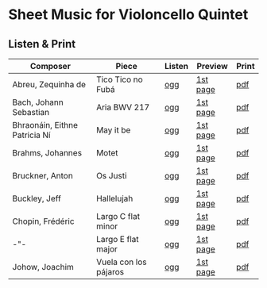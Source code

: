 # Sheet Music for Violoncello Quintet

## Listen & Print

Composer | Piece | Listen | Preview | Print
-------- | ----- | ------ | ------- | -----
Abreu, Zequinha de | Tico Tico no Fubá | [ogg](http://cellist.bplaced.net/ogg/Abreu,%20Zequinha%20de/abreu_tico_tico.ogg) | [1st page](https://raw.githubusercontent.com/cellist/Lilypond-Sheet-Music/master/Vlc%2C%20Vlc%2C%20Vlc%2C%20Vlc%2C%20Vlc/Abreu%2C%20Zequinha%20de/Tico%20Tico/preview.png) | [pdf](https://github.com/cellist/Lilypond-Sheet-Music/raw/master/Vlc%2C%20Vlc%2C%20Vlc%2C%20Vlc%2C%20Vlc/Abreu%2C%20Zequinha%20de/Tico%20Tico/abreu_tico_tico.pdf)
Bach, Johann Sebastian | Aria BWV 217 | [ogg](http://cellist.bplaced.net/ogg/Bach,%20Johann%20Sebastian/bach_gedenke_herr_wie_es_uns_gehet.ogg) | [1st page](https://raw.githubusercontent.com/cellist/Lilypond-Sheet-Music/master/Vlc%2C%20Vlc%2C%20Vlc%2C%20Vlc%2C%20Vlc/Bach%2C%20Johann%20Sebastian/Gedenke%20Herr%20wie%20es%20uns%20gehet/preview.png) | [pdf](https://github.com/cellist/Lilypond-Sheet-Music/raw/master/Vlc%2C%20Vlc%2C%20Vlc%2C%20Vlc%2C%20Vlc/Bach%2C%20Johann%20Sebastian/Gedenke%20Herr%20wie%20es%20uns%20gehet/bach_gedenke_herr_wie_es_uns_gehet.pdf)
Bhraonáin, Eithne Patricia Ní | May it be | [ogg](http://cellist.bplaced.net/ogg/Bhraon%c3%a1in,%20Eithne%20Patricia%20N%c3%ad/enya_may_it_be.ogg) | [1st page](https://github.com/cellist/Lilypond-Sheet-Music/raw/master/Vlc%2C%20Vlc%2C%20Vlc%2C%20Vlc%2C%20Vlc/Bhraon%C3%A1in%2C%20Eithne%20Patricia%20N%C3%AD/May%20it%20be/g-moll/preview.png) | [pdf](https://github.com/cellist/Lilypond-Sheet-Music/raw/master/Vlc%2C%20Vlc%2C%20Vlc%2C%20Vlc%2C%20Vlc/Bhraon%C3%A1in%2C%20Eithne%20Patricia%20N%C3%AD/May%20it%20be/g-moll/enya_may_it_be.pdf)
Brahms, Johannes | Motet | [ogg](http://cellist.bplaced.net/ogg/Brahms,%20Johannes/brahms_motette.ogg) | [1st page](https://raw.githubusercontent.com/cellist/Lilypond-Sheet-Music/master/Vlc%2C%20Vlc%2C%20Vlc%2C%20Vlc%2C%20Vlc/Brahms%2C%20Johannes/Motette/preview.png) | [pdf](https://github.com/cellist/Lilypond-Sheet-Music/raw/master/Vlc%2C%20Vlc%2C%20Vlc%2C%20Vlc%2C%20Vlc/Brahms%2C%20Johannes/Motette/brahms_motette.pdf)
Bruckner, Anton | Os Justi | [ogg](http://cellist.bplaced.net/ogg/Bruckner,%20Anton/bruckner_os_justi.ogg) | [1st page](https://raw.githubusercontent.com/cellist/Lilypond-Sheet-Music/master/Vlc%2C%20Vlc%2C%20Vlc%2C%20Vlc%2C%20Vlc/Bruckner%2C%20Anton/Os%20Justi/preview.png) | [pdf](https://github.com/cellist/Lilypond-Sheet-Music/raw/master/Vlc%2C%20Vlc%2C%20Vlc%2C%20Vlc%2C%20Vlc/Bruckner%2C%20Anton/Os%20Justi/bruckner_os_justi.pdf)
Buckley, Jeff | Hallelujah | [ogg](http://cellist.bplaced.net/ogg/Buckley,%20Jeff/buckley_hallelujah.ogg) | [1st page](https://raw.githubusercontent.com/cellist/Lilypond-Sheet-Music/master/Vlc%2C%20Vlc%2C%20Vlc%2C%20Vlc%2C%20Vlc/Buckley%2C%20Jeff/Hallelujah/preview.png) | [pdf](https://github.com/cellist/Lilypond-Sheet-Music/raw/master/Vlc%2C%20Vlc%2C%20Vlc%2C%20Vlc%2C%20Vlc/Buckley%2C%20Jeff/Hallelujah/buckley_hallelujah.pdf)
Chopin, Frédéric | Largo C flat minor | [ogg](http://cellist.bplaced.net/ogg/Chopin,%20Fr%c3%a9d%c3%a9ric/chopin_largo_c_minor.ogg) | [1st page](https://github.com/cellist/Lilypond-Sheet-Music/raw/master/Vlc%2C%20Vlc%2C%20Vlc%2C%20Vlc%2C%20Vlc/Chopin%2C%20Fr%C3%A9d%C3%A9ric/Largo%20c-moll/preview.png) | [pdf](https://github.com/cellist/Lilypond-Sheet-Music/raw/master/Vlc%2C%20Vlc%2C%20Vlc%2C%20Vlc%2C%20Vlc/Chopin%2C%20Fr%C3%A9d%C3%A9ric/Largo%20c-moll/chopin_largo.pdf)
-"- | Largo E flat major | [ogg](http://cellist.bplaced.net/ogg/Chopin,%20Fr%c3%a9d%c3%a9ric/chopin_largo.ogg) | [1st page](https://raw.githubusercontent.com/cellist/Lilypond-Sheet-Music/master/Vlc%2C%20Vlc%2C%20Vlc%2C%20Vlc%2C%20Vlc/Chopin%2C%20Fr%C3%A9d%C3%A9ric/Largo/preview.png) | [pdf](https://github.com/cellist/Lilypond-Sheet-Music/raw/master/Vlc%2C%20Vlc%2C%20Vlc%2C%20Vlc%2C%20Vlc/Chopin%2C%20Fr%C3%A9d%C3%A9ric/Largo/chopin_largo.pdf)
Johow, Joachim | Vuela con los pájaros | [ogg](http://cellist.bplaced.net/ogg/Johow,%20Joachim/johow_vuela_con_los_p%c3%a1jaros.ogg) | [1st page](https://github.com/cellist/Lilypond-Sheet-Music/raw/master/Vlc%2C%20Vlc%2C%20Vlc%2C%20Vlc%2C%20Vlc/Johow%2C%20Joachim/Vuela%20con%20los%20p%C3%A1jaros/preview.png) | [pdf](https://github.com/cellist/Lilypond-Sheet-Music/raw/master/Vlc%2C%20Vlc%2C%20Vlc%2C%20Vlc%2C%20Vlc/Johow%2C%20Joachim/Vuela%20con%20los%20p%C3%A1jaros/johow_vuela_con_los_p%C3%A1jaros.pdf)
